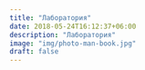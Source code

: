 ```yaml
---
title: "Лаборатория"
date: 2018-05-24T16:12:37+06:00
description: "Лаборатория"
image: "img/photo-man-book.jpg"
draft: false
---
```

